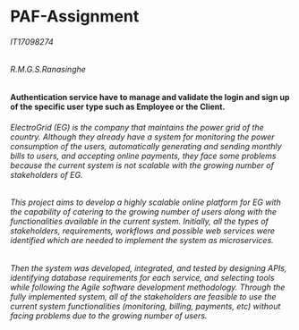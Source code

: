 # PAF-Assignment
###### IT17098274
###### R.M.G.S.Ranasinghe

#### Authentication service have to manage and validate the login and sign up of the specific user type such as Employee or the Client.

###### ElectroGrid (EG) is the company that maintains the power grid of the country. Although they already have a system for monitoring the power consumption of the users, automatically generating and sending monthly bills to users, and accepting online payments, they face some problems because the current system is not scalable with the growing number of stakeholders of EG.

###### This project aims to develop a highly scalable online platform for EG with the capability of catering to the growing number of users along with the functionalities available in the current system. Initially, all the types of stakeholders, requirements, workflows and possible web services were identified which are needed to implement the system as microservices. 

###### Then the system was developed, integrated, and tested by designing APIs, identifying database requirements for each service, and selecting tools while following the Agile software development methodology. Through the fully implemented system, all of the stakeholders are feasible to use the current system functionalities (monitoring, billing, payments, etc) without facing problems due to the growing number of users.
